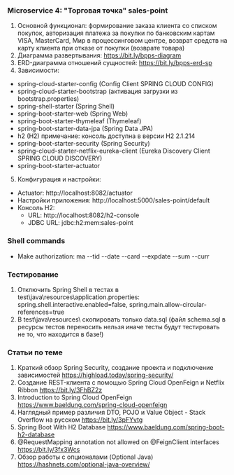 ### Microservice 4: "Торговая точка" sales-point
1. Основной функционал: формирование заказа клиента со списком покупок, авторизация платежа за покупки по банковским
   картам VISA, MasterCard, Мир в процессинговом центре, возврат средств на карту клиента при отказе от покупки (возврате
   товара)
2. Диаграмма развертывания: https://bit.ly/bpps-diagram
3. ERD-диаграмма отношений сущностей: https://bit.ly/bpps-erd-sp
4. Зависимости:
  - spring-cloud-starter-config (Config Client SPRING CLOUD CONFIG)
  - spring-cloud-starter-bootstrap (активация загрузки из bootstrap.properties)
  - spring-shell-starter (Spring Shell)
  - spring-boot-starter-web (Spring Web)
  - spring-boot-starter-thymeleaf (Thymeleaf)
  - spring-boot-starter-data-jpa (Spring Data JPA)
  - h2 (H2) примечание: консоль доступна в версии H2 2.1.214
  - spring-boot-starter-security (Spring Security)
  - spring-cloud-starter-netflix-eureka-client (Eureka Discovery Client SPRING CLOUD DISCOVERY)
  - spring-boot-starter-actuator
5. Конфигурация и настройки:
  - Actuator: http://localhost:8082/actuator
  - Настройки приложения: http://localhost:5000/sales-point/default
  - Консоль H2:
    - URL: http://localhost:8082/h2-console
    - JDBC URL: jdbc:h2:mem:sales-point

### Shell commands
  - Make authorization: ma --tid <tid> --date <date> --card <card> --expdate <expdate> --sum <sum> --curr <curr>

### Тестирование
1. Отключить Spring Shell в тестах в test\java\resources\application.properties: spring.shell.interactive.enabled=false, spring.main.allow-circular-references=true
2. В test\java\resources\ скопировать только data.sql (файл schema.sql в ресурсы тестов переносить нельзя иначе тесты будут тестировать не то, что находится в базе!)
 
### Статьи по теме
1. Краткий обзор Spring Security, создание проекта и подключение зависимостей https://highload.today/spring-security/
2. Создание REST-клиента с помощью Spring Cloud OpenFeign и Netflix Ribbon https://bit.ly/3FhBZ2z
3. Introduction to Spring Cloud OpenFeign https://www.baeldung.com/spring-cloud-openfeign
4. Наглядный пример различия DTO, POJO и Value Object - Stack Overflow на русском https://bit.ly/3pFYvtg
5. Spring Boot With H2 Database https://www.baeldung.com/spring-boot-h2-database
6. @RequestMapping annotation not allowed on @FeignClient interfaces https://bit.ly/3fx3Wcs
7. Обзор работы с опционалами (Optional Java) https://hashnets.com/optional-java-overview/

